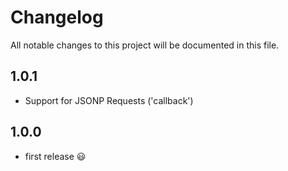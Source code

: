 # Changelog

All notable changes to this project will be documented in this file.

## 1.0.1
- Support for JSONP Requests ('callback')

## 1.0.0
-   first release  😃
